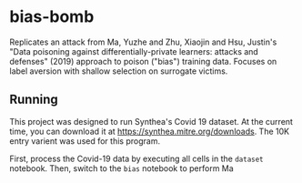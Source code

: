 # bias-bomb

Replicates an attack from Ma, Yuzhe and Zhu, Xiaojin and Hsu, Justin's "Data poisoning against differentially-private learners: attacks and defenses" (2019) approach to poison ("bias") training data.
Focuses on label aversion with shallow selection on surrogate victims.

## Running

This project was designed to run Synthea's Covid 19 dataset. At the current time, you can download it at https://synthea.mitre.org/downloads. The 10K entry varient was used for this program.

First, process the Covid-19 data by executing all cells in the `dataset` notebook. Then, switch to the `bias` notebook to perform Ma 
